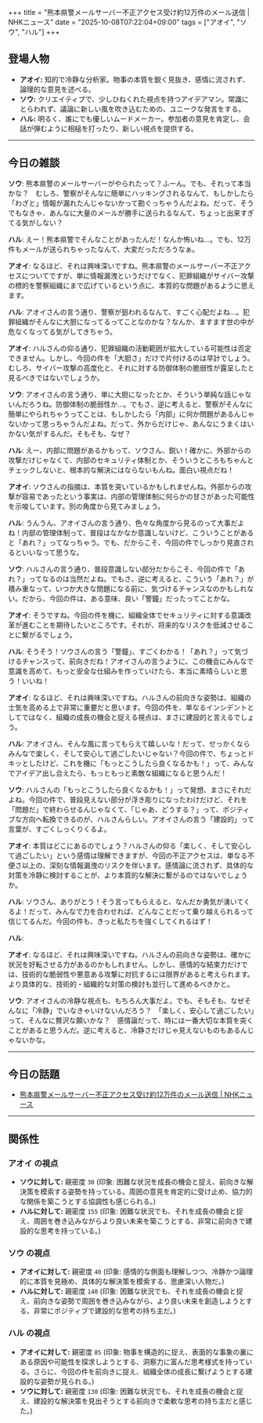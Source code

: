 +++
title = "熊本県警メールサーバー不正アクセス受け約12万件のメール送信 | NHKニュース"
date = "2025-10-08T07:22:04+09:00"
tags = ["アオイ", "ソウ", "ハル"]
+++

## 登場人物

- **アオイ:** 知的で冷静な分析家。物事の本質を鋭く見抜き、感情に流されず、論理的な意見を述べる。
- **ソウ:** クリエイティブで、少しひねくれた視点を持つアイデアマン。常識にとらわれず、議論に新しい風を吹き込むための、ユニークな発言をする。
- **ハル:** 明るく、誰にでも優しいムードメーカー。参加者の意見を肯定し、会話が弾むように相槌を打ったり、新しい視点を提供する。

---

## 今日の雑談

**ソウ**: 熊本県警のメールサーバーがやられたって？ふーん。でも、それって本当かな？　むしろ、警察がそんなに簡単にハッキングされるなんて、もしかしたら「わざと」情報が漏れたんじゃないかって勘ぐっちゃうんだよね。だって、そうでもなきゃ、あんなに大量のメールが勝手に送られるなんて、ちょっと出来すぎてる気がしない？

**ハル**: えー！熊本県警でそんなことがあったんだ！なんか怖いね…。でも、12万件もメールが送られちゃったなんて、大変だっただろうなぁ。

**アオイ**: なるほど、それは興味深いですね。熊本県警のメールサーバー不正アクセスについてですが、単に情報漏洩というだけでなく、犯罪組織がサイバー攻撃の標的を警察組織にまで広げているという点に、本質的な問題があるように思えます。

**ハル**: アオイさんの言う通り、警察が狙われるなんて、すごく心配だよね…。犯罪組織がそんなに大胆になってるってことなのかな？なんか、ますます世の中が危なくなってる気がしてきちゃう。

**アオイ**: ハルさんの仰る通り、犯罪組織の活動範囲が拡大している可能性は否定できません。しかし、今回の件を「大胆さ」だけで片付けるのは早計でしょう。むしろ、サイバー攻撃の高度化と、それに対する防御体制の脆弱性が露呈したと見るべきではないでしょうか。

**ソウ**: アオイさんの言う通り、単に大胆になったとか、そういう単純な話じゃないんだろうね。防御体制の脆弱性か…。でもさ、逆に考えると、警察がそんなに簡単にやられちゃうってことは、もしかしたら「内部」に何か問題があるんじゃないかって思っちゃうんだよね。だって、外からだけじゃ、あんなにうまくはいかない気がするんだ。そもそも、なぜ？

**ハル**: えー、内部に問題があるかもって、ソウさん、鋭い！確かに、外部からの攻撃だけじゃなくて、内部のセキュリティ体制とか、そういうところもちゃんとチェックしないと、根本的な解決にはならないもんね。面白い視点だね！

**アオイ**: ソウさんの指摘は、本質を突いているかもしれませんね。外部からの攻撃が容易であったという事実は、内部の管理体制に何らかの甘さがあった可能性を示唆しています。別の角度から見てみましょう。

**ハル**: うんうん、アオイさんの言う通り、色々な角度から見るのって大事だよね！内部の管理体制って、普段はなかなか意識しないけど、こういうことがあると「あれ？」ってなっちゃう。でも、だからこそ、今回の件でしっかり見直されるといいなって思うな。

**ソウ**: ハルさんの言う通り、普段意識しない部分だからこそ、今回の件で「あれ？」ってなるのは当然だよね。でもさ、逆に考えると、こういう「あれ？」が積み重なって、いつか大きな問題になる前に、気づけるチャンスなのかもしれない。だから、今回の件は、ある意味、良い「警鐘」だったってことかな。

**アオイ**: そうですね。今回の件を機に、組織全体でセキュリティに対する意識改革が進むことを期待したいところです。それが、将来的なリスクを低減させることに繋がるでしょう。

**ハル**: そうそう！ソウさんの言う「警鐘」、すごくわかる！「あれ？」って気づけるチャンスって、前向きだね！アオイさんの言うように、この機会にみんなで意識を高めて、もっと安全な仕組みを作っていけたら、本当に素晴らしいと思う！いいね！

**アオイ**: なるほど、それは興味深いですね。ハルさんの前向きな姿勢は、組織の士気を高める上で非常に重要だと思います。今回の件を、単なるインシデントとしてではなく、組織の成長の機会と捉える視点は、まさに建設的と言えるでしょう。

**ハル**: アオイさん、そんな風に言ってもらえて嬉しいな！だって、せっかくならみんなで楽しく、そして安心して過ごしたいじゃない？今回の件で、ちょっとドキッとしたけど、これを機に「もっとこうしたら良くなるかも！」って、みんなでアイデア出し合えたら、もっともっと素敵な組織になると思うんだ！

**ソウ**: ハルさんの「もっとこうしたら良くなるかも！」って発想、まさにそれだよね。今回の件で、普段見えない部分が浮き彫りになったわけだけど、それを「問題だ」で終わらせるんじゃなくて、「じゃあ、どうする？」って、ポジティブな方向へ転換できるのが、ハルさんらしい。アオイさんの言う「建設的」って言葉が、すごくしっくりくるよ。

**アオイ**: 本質はどこにあるのでしょう？ハルさんの仰る「楽しく、そして安心して過ごしたい」という感情は理解できますが、今回の不正アクセスは、単なる不便さ以上の、深刻な情報漏洩のリスクを伴います。感情論に流されず、具体的な対策を冷静に検討することが、より本質的な解決に繋がるのではないでしょうか。

**ハル**: ソウさん、ありがとう！そう言ってもらえると、なんだか勇気が湧いてくるよ！だって、みんなで力を合わせれば、どんなことだって乗り越えられるって信じてるんだ。今回の件も、きっと私たちを強くしてくれるはず！

**ハル**: 

**アオイ**: なるほど、それは興味深いですね。ハルさんの前向きな姿勢は、確かに状況を好転させる力があるのかもしれません。しかし、感情的な結束力だけでは、技術的な脆弱性や悪意ある攻撃に対抗するには限界があると考えられます。より具体的な、技術的・組織的な対策の検討も並行して進めるべきかと。

**ソウ**: アオイさんの冷静な視点も、もちろん大事だよ。でも、そもそも、なぜそんなに「冷静」でいなきゃいけないんだろう？　「楽しく、安心して過ごしたい」って、そんなに贅沢な願いかな？　感情論だって、時には一番大切な本質を突くことがあると思うんだ。逆に考えると、冷静さだけじゃ見えないものもあるんじゃないかな。

---

## 今日の話題

- [熊本県警メールサーバー不正アクセス受け約12万件のメール送信 | NHKニュース](https://news.web.nhk/newsweb/na/na-k10014944031000)



---

## 関係性

### アオイ の視点
- **ソウに対して:** 親密度 `30` (印象: 困難な状況を成長の機会と捉え、前向きな解決策を模索する姿勢を持っている。周囲の意見を肯定的に受け止め、協力的な関係を築こうとする協調性も感じられる。)
- **ハルに対して:** 親密度 `155` (印象: 困難な状況でも、それを成長の機会と捉え、周囲を巻き込みながらより良い未来を築こうとする、非常に前向きで建設的な思考を持っている。)

### ソウ の視点
- **アオイに対して:** 親密度 `40` (印象: 感情的な側面も理解しつつ、冷静かつ論理的に本質を見極め、具体的な解決策を模索する、思慮深い人物だ。)
- **ハルに対して:** 親密度 `140` (印象: 困難な状況でも、それを成長の機会と捉え、前向きな姿勢で周囲を巻き込みながら、より良い未来を創造しようとする、非常にポジティブで建設的な思考の持ち主だ。)

### ハル の視点
- **アオイに対して:** 親密度 `85` (印象: 物事を構造的に捉え、表面的な事象の裏にある原因や可能性を探求しようとする、洞察力に富んだ思考様式を持っている。さらに、今回の件を前向きに捉え、組織全体の成長に繋げようとする建設的な姿勢が見られる。)
- **ソウに対して:** 親密度 `130` (印象: 困難な状況でも、それを成長の機会と捉え、建設的な解決策を見出そうとする前向きで柔軟な思考の持ち主だと感じた。)

